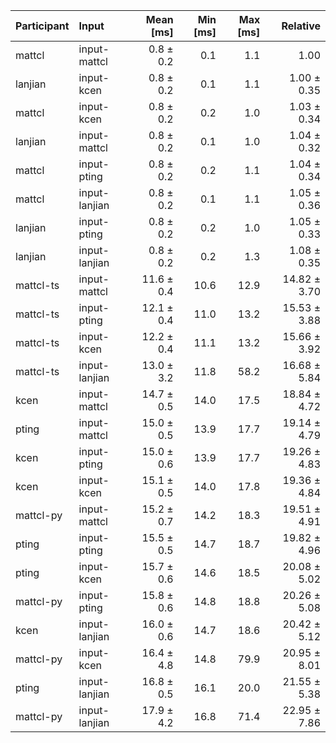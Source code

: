| Participant | Input | Mean [ms] | Min [ms] | Max [ms] | Relative |
|:---|:---|---:|---:|---:|---:|
| mattcl | input-mattcl | 0.8 ± 0.2 | 0.1 | 1.1 | 1.00 |
| lanjian | input-kcen | 0.8 ± 0.2 | 0.1 | 1.1 | 1.00 ± 0.35 |
| mattcl | input-kcen | 0.8 ± 0.2 | 0.2 | 1.0 | 1.03 ± 0.34 |
| lanjian | input-mattcl | 0.8 ± 0.2 | 0.1 | 1.0 | 1.04 ± 0.32 |
| mattcl | input-pting | 0.8 ± 0.2 | 0.2 | 1.1 | 1.04 ± 0.34 |
| mattcl | input-lanjian | 0.8 ± 0.2 | 0.1 | 1.1 | 1.05 ± 0.36 |
| lanjian | input-pting | 0.8 ± 0.2 | 0.2 | 1.0 | 1.05 ± 0.33 |
| lanjian | input-lanjian | 0.8 ± 0.2 | 0.2 | 1.3 | 1.08 ± 0.35 |
| mattcl-ts | input-mattcl | 11.6 ± 0.4 | 10.6 | 12.9 | 14.82 ± 3.70 |
| mattcl-ts | input-pting | 12.1 ± 0.4 | 11.0 | 13.2 | 15.53 ± 3.88 |
| mattcl-ts | input-kcen | 12.2 ± 0.4 | 11.1 | 13.2 | 15.66 ± 3.92 |
| mattcl-ts | input-lanjian | 13.0 ± 3.2 | 11.8 | 58.2 | 16.68 ± 5.84 |
| kcen | input-mattcl | 14.7 ± 0.5 | 14.0 | 17.5 | 18.84 ± 4.72 |
| pting | input-mattcl | 15.0 ± 0.5 | 13.9 | 17.7 | 19.14 ± 4.79 |
| kcen | input-pting | 15.0 ± 0.6 | 13.9 | 17.7 | 19.26 ± 4.83 |
| kcen | input-kcen | 15.1 ± 0.5 | 14.0 | 17.8 | 19.36 ± 4.84 |
| mattcl-py | input-mattcl | 15.2 ± 0.7 | 14.2 | 18.3 | 19.51 ± 4.91 |
| pting | input-pting | 15.5 ± 0.5 | 14.7 | 18.7 | 19.82 ± 4.96 |
| pting | input-kcen | 15.7 ± 0.6 | 14.6 | 18.5 | 20.08 ± 5.02 |
| mattcl-py | input-pting | 15.8 ± 0.6 | 14.8 | 18.8 | 20.26 ± 5.08 |
| kcen | input-lanjian | 16.0 ± 0.6 | 14.7 | 18.6 | 20.42 ± 5.12 |
| mattcl-py | input-kcen | 16.4 ± 4.8 | 14.8 | 79.9 | 20.95 ± 8.01 |
| pting | input-lanjian | 16.8 ± 0.5 | 16.1 | 20.0 | 21.55 ± 5.38 |
| mattcl-py | input-lanjian | 17.9 ± 4.2 | 16.8 | 71.4 | 22.95 ± 7.86 |
